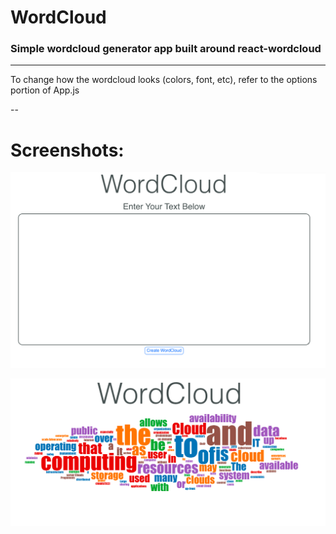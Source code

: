 # WordCloud

### Simple wordcloud generator app built around react-wordcloud

---

To change how the wordcloud looks (colors, font, etc), refer to the options portion of App.js

--

# Screenshots:

![UI](./screenshots/UI.png)


![Result](./screenshots/Result.png)


